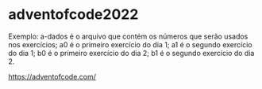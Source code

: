 # adventofcode2022

Exemplo:
a-dados é o arquivo que contém os números que serão usados nos exercícios;
a0 é o primeiro exercício do dia 1;
a1 é o segundo exercício do dia 1;
b0 é o primeiro exercício do dia 2;
b1 é o segundo exercício do dia 2.

https://adventofcode.com/
